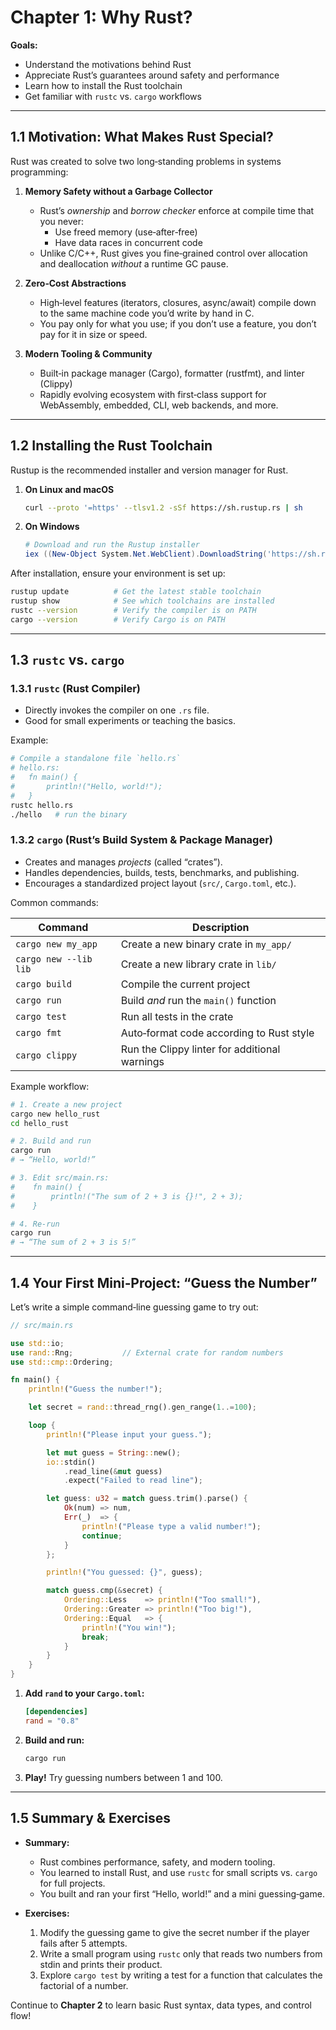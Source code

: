 # Chapter 1: Why Rust?

**Goals:**  
- Understand the motivations behind Rust  
- Appreciate Rust’s guarantees around safety and performance  
- Learn how to install the Rust toolchain  
- Get familiar with `rustc` vs. `cargo` workflows  

---

## 1.1 Motivation: What Makes Rust Special?

Rust was created to solve two long‑standing problems in systems programming:

1. **Memory Safety without a Garbage Collector**  
   - Rust’s *ownership* and *borrow checker* enforce at compile time that you never:
     - Use freed memory (use‑after‑free)  
     - Have data races in concurrent code  
   - Unlike C/C++, Rust gives you fine‑grained control over allocation and deallocation *without* a runtime GC pause.

2. **Zero‑Cost Abstractions**  
   - High‑level features (iterators, closures, async/await) compile down to the same machine code you’d write by hand in C.  
   - You pay only for what you use; if you don’t use a feature, you don’t pay for it in size or speed.

3. **Modern Tooling & Community**  
   - Built‑in package manager (Cargo), formatter (rustfmt), and linter (Clippy)  
   - Rapidly evolving ecosystem with first‑class support for WebAssembly, embedded, CLI, web backends, and more.

---

## 1.2 Installing the Rust Toolchain

Rustup is the recommended installer and version manager for Rust.

1. **On Linux and macOS**  
   ```bash
   curl --proto '=https' --tlsv1.2 -sSf https://sh.rustup.rs | sh
   ```

2. **On Windows**  
   ```powershell
   # Download and run the Rustup installer
   iex ((New-Object System.Net.WebClient).DownloadString('https://sh.rustup.rs'))
   ```

After installation, ensure your environment is set up:

```bash
rustup update          # Get the latest stable toolchain
rustup show            # See which toolchains are installed
rustc --version        # Verify the compiler is on PATH
cargo --version        # Verify Cargo is on PATH
```

---

## 1.3 `rustc` vs. `cargo`

### 1.3.1 `rustc` (Rust Compiler)

- Directly invokes the compiler on one `.rs` file.  
- Good for small experiments or teaching the basics.

Example:

```bash
# Compile a standalone file `hello.rs`
# hello.rs:
#   fn main() {
#       println!("Hello, world!");
#   }
rustc hello.rs
./hello   # run the binary
```

### 1.3.2 `cargo` (Rust’s Build System & Package Manager)

- Creates and manages *projects* (called “crates”).  
- Handles dependencies, builds, tests, benchmarks, and publishing.  
- Encourages a standardized project layout (`src/`, `Cargo.toml`, etc.).

Common commands:

| Command               | Description                                      |
|-----------------------|--------------------------------------------------|
| `cargo new my_app`    | Create a new binary crate in `my_app/`           |
| `cargo new --lib lib` | Create a new library crate in `lib/`             |
| `cargo build`         | Compile the current project                      |
| `cargo run`           | Build *and* run the `main()` function            |
| `cargo test`          | Run all tests in the crate                       |
| `cargo fmt`           | Auto‑format code according to Rust style         |
| `cargo clippy`        | Run the Clippy linter for additional warnings    |

Example workflow:

```bash
# 1. Create a new project
cargo new hello_rust
cd hello_rust

# 2. Build and run
cargo run
# → “Hello, world!”

# 3. Edit src/main.rs:
#    fn main() {
#        println!("The sum of 2 + 3 is {}!", 2 + 3);
#    }

# 4. Re‑run
cargo run
# → “The sum of 2 + 3 is 5!”
```

---

## 1.4 Your First Mini‑Project: “Guess the Number”

Let’s write a simple command‑line guessing game to try out:

```rust
// src/main.rs

use std::io;
use rand::Rng;           // External crate for random numbers
use std::cmp::Ordering;

fn main() {
    println!("Guess the number!");

    let secret = rand::thread_rng().gen_range(1..=100);

    loop {
        println!("Please input your guess.");

        let mut guess = String::new();
        io::stdin()
            .read_line(&mut guess)
            .expect("Failed to read line");

        let guess: u32 = match guess.trim().parse() {
            Ok(num) => num,
            Err(_)  => {
                println!("Please type a valid number!");
                continue;
            }
        };

        println!("You guessed: {}", guess);

        match guess.cmp(&secret) {
            Ordering::Less    => println!("Too small!"),
            Ordering::Greater => println!("Too big!"),
            Ordering::Equal   => {
                println!("You win!");
                break;
            }
        }
    }
}
```

1. **Add `rand` to your `Cargo.toml`:**

   ```toml
   [dependencies]
   rand = "0.8"
   ```

2. **Build and run:**

   ```bash
   cargo run
   ```

3. **Play!** Try guessing numbers between 1 and 100.

---

## 1.5 Summary & Exercises

- **Summary:**  
  - Rust combines performance, safety, and modern tooling.  
  - You learned to install Rust, and use `rustc` for small scripts vs. `cargo` for full projects.  
  - You built and ran your first “Hello, world!” and a mini guessing‑game.

- **Exercises:**  
  1. Modify the guessing game to give the secret number if the player fails after 5 attempts.  
  2. Write a small program using `rustc` only that reads two numbers from stdin and prints their product.  
  3. Explore `cargo test` by writing a test for a function that calculates the factorial of a number.

Continue to **Chapter 2** to learn basic Rust syntax, data types, and control flow!
